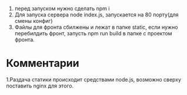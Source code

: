 1. перед запуском нужно сделать npm i
2. Для запуска сервера node index.js, запускается на 80 порту(для смены конфиг)
3. Файлы для фронта сбилжены и лежат в папке static, если нужно перебилдить фронт, запусть npm run build в папке с проектом фронта.

# Комментарии
1.Раздача статики происходит средствами node.js, возможно сверху поставить nginx для этого.
